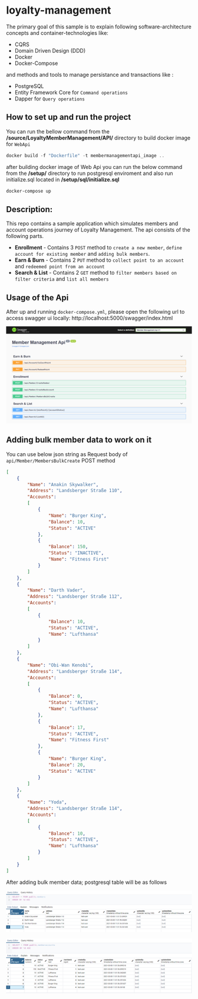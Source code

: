 # loyalty-management

The primary goal of this sample is to explain following software-architecture concepts and container-technologies like:  
  
* CQRS  
* Domain Driven Design (DDD)  
* Docker
* Docker-Compose

and methods and tools to manage persistance and transactions like :
* PostgreSQL
* Entity Framework Core for `Command operations`
* Dapper for `Query operations`


## How to set up and run the project
You can run the bellow command from the **/source/LoyaltyMemberManagement/API/** directory to build docker image for  `WebApi` 
```powershell
docker build -f "Dockerfile" -t membermanagementapi_image ..
```

after building docker image of Web Api you can run the below command from the **/setup/** directory to run postgresql enviroment and also run initialize.sql located in **/setup/sql/initialize.sql**

```powershell
docker-compose up
```


## Description:
This repo contains a sample application which simulates members and account operations journey of Loyalty Management. The api consists of the following parts.

* **Enrollment** - Contains 3 `POST` method to `create a new member`, `define account for existing member` and `adding bulk members`. 
* **Earn & Burn** - Contains 2 `PUT` method to `collect point to an account` and `redeemed point from an account`
* **Search & List** - Contains 2 `GET` method to `filter members based on filter criteria` and `list all members`


## Usage of the Api
After up and running `docker-compose.yml`, please open the following url to access swagger ui locally: http://localhost:5000/swagger/index.html

![swagger](https://github.com/emrealper/loyalty-management/blob/main/media/swaggerui.png)

## Adding bulk member data to work on it

You can use below json string as Request body of  `api/Member/MembersBulkCreate` POST method

``` JSON
[
	{
		"Name": "Anakin Skywalker",
		"Address": "Landsberger Straße 110",
		"Accounts": 
		[
			{
				"Name": "Burger King",
				"Balance": 10,
				"Status": "ACTIVE"
			},
			{
				"Balance": 150,
				"Status": "INACTIVE",
				"Name": "Fitness First"
			}
		]
	},
	{
		"Name": "Darth Vader",
		"Address": "Landsberger Straße 112",
		"Accounts": 
		[
			{
				"Balance": 10,
				"Status": "ACTIVE",
				"Name": "Lufthansa"
			}
		]
	},
	{
		"Name": "Obi-Wan Kenobi",
		"Address": "Landsberger Straße 114",
		"Accounts": 
		[
			{
				"Balance": 0,
				"Status": "ACTIVE",
				"Name": "Lufthansa"
			},
			{
				"Balance": 17,
				"Status": "ACTIVE",
				"Name": "Fitness First"
			},
			{
				"Name": "Burger King",
				"Balance": 20,
				"Status": "ACTIVE"
			}
		]
	},
	{
		"Name": "Yoda",
		"Address": "Landsberger Straße 114",
		"Accounts": 
		[
			{
				"Balance": 10,
				"Status": "ACTIVE",
				"Name": "Lufthansa"
			}
		]
	}
]
```

After adding bulk member data; postgresql table will be as follows


![members](https://github.com/emrealper/loyalty-management/blob/main/media/members.png)

![memberaccounts](https://github.com/emrealper/loyalty-management/blob/main/media/memberaccounts.png)








